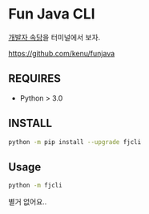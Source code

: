 # Fun Java CLI
[개발자 속담](https://fun.okdevtv.com/)을 터미널에서 보자.

https://github.com/kenu/funjava

## REQUIRES
- Python > 3.0

## INSTALL
```sh
python -m pip install --upgrade fjcli
```

## Usage
```sh
python -m fjcli
```

별거 없어요..
